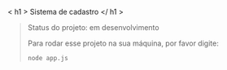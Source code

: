 < h1 > Sistema de cadastro </ h1 >

> Status do projeto: em desenvolvimento
>
> Para rodar esse projeto na sua máquina, por favor digite:
>
> ```
>node app.js
> ```
